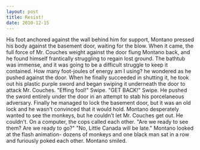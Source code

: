 ```yaml
---
layout: post
title: Resist!
date: 2010-12-15
---
```

His foot anchored against the wall behind him for support, Montano pressed
      his body against the basement door, waiting for the blow. When it came, the full force of Mr.
      Couches weight against the door flung Montano back, and he found himself frantically
      struggling to regain lost ground.     The
      bathtub was immense, and it was going to be a difficult struggle to keep it contained.
         How many foot-joules of energy am I
      using?   he wondered as he pushed against the door.    When he
      finally succeeded in shutting it, he took out his plastic purple sword and began swiping it
      underneath the door to attack Mr. Couches. "Effing fool!" Swipe. "GET BACK!" Swipe. He pushed
      the sword entirely under the door in an attempt to stab his porcelaneous adversary.    Finally he managed to lock the basement door, but it was an old lock and he
      wasn't convinced that it would hold. Montano desperately wanted to see the monkeys, but he
      couldn't let Mr. Couches get out. He couldn't.    On a computer, the cops
      called each other. "Are we ready to see them? Are we ready to go?" "No, Little Canada will be
      late."    Montano looked at the flash animation- dozens of monkeys and one
      black man sat in a row and furiously poked each other.    Montano
      smiled.